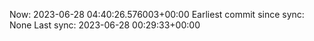 Now: 2023-06-28 04:40:26.576003+00:00 Earliest commit since sync: None Last sync: 2023-06-28 00:29:33+00:00
